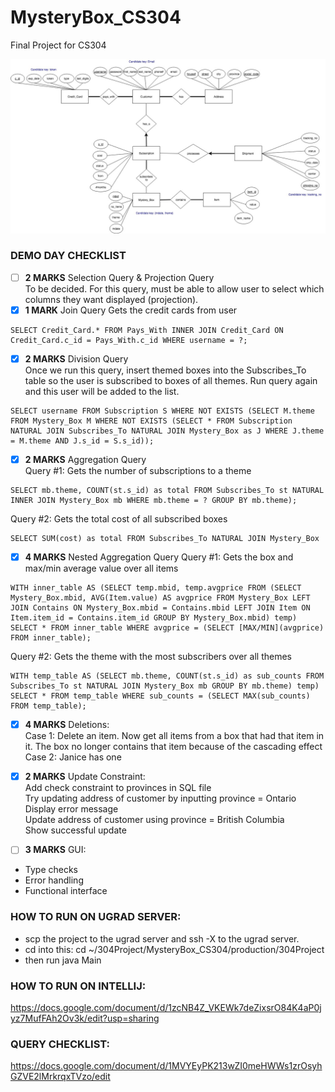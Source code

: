 # MysteryBox_CS304
Final Project for CS304

![ER Diagram](https://github.com/hdengg/MysteryBox_CS304/blob/master/MysteryBoxRevised.jpg)

### DEMO DAY CHECKLIST 
- [ ] **2 MARKS** Selection Query & Projection Query </br >
To be decided. For this query, must be able to allow user to select which columns they want displayed (projection). 
- [x] **1 MARK** Join Query 
Gets the credit cards from user 
```
SELECT Credit_Card.* FROM Pays_With INNER JOIN Credit_Card ON Credit_Card.c_id = Pays_With.c_id WHERE username = ?;
```
- [x] **2 MARKS** Division Query </br >
Once we run this query, insert themed boxes into the Subscribes_To table so the user is subscribed to boxes of all themes. Run query again and this user will be added to the list. 
```
SELECT username FROM Subscription S WHERE NOT EXISTS (SELECT M.theme FROM Mystery_Box M WHERE NOT EXISTS (SELECT * FROM Subscription NATURAL JOIN Subscribes_To NATURAL JOIN Mystery_Box as J WHERE J.theme = M.theme AND J.s_id = S.s_id));
```
- [x] **2 MARKS** Aggregation Query </br >
Query #1: Gets the number of subscriptions to a theme
```
SELECT mb.theme, COUNT(st.s_id) as total FROM Subscribes_To st NATURAL INNER JOIN Mystery_Box mb WHERE mb.theme = ? GROUP BY mb.theme);
```
Query #2: Gets the total cost of all subscribed boxes
```
SELECT SUM(cost) as total FROM Subscribes_To NATURAL JOIN Mystery_Box
```
- [x] **4 MARKS** Nested Aggregation Query
Query #1: Gets the box and max/min average value over all items 
```
WITH inner_table AS (SELECT temp.mbid, temp.avgprice FROM (SELECT Mystery_Box.mbid, AVG(Item.value) AS avgprice FROM Mystery_Box LEFT JOIN Contains ON Mystery_Box.mbid = Contains.mbid LEFT JOIN Item ON Item.item_id = Contains.item_id GROUP BY Mystery_Box.mbid) temp) SELECT * FROM inner_table WHERE avgprice = (SELECT [MAX/MIN](avgprice) FROM inner_table);
```
Query #2: Gets the theme with the most subscribers over all themes 
``` 
WITH temp_table AS (SELECT mb.theme, COUNT(st.s_id) as sub_counts FROM Subscribes_To st NATURAL JOIN Mystery_Box mb GROUP BY mb.theme) temp) SELECT * FROM temp_table WHERE sub_counts = (SELECT MAX(sub_counts) FROM temp_table);
```
- [x] **4 MARKS** Deletions: </br >
Case 1: Delete an item. Now get all items from a box that had that item in it. The box no longer contains that item because of the cascading effect </br >
Case 2: Janice has one

- [x] **2 MARKS** Update Constraint: </br >
Add check constraint to provinces in SQL file </br >
Try updating address of customer by inputting province = Ontario </br >
Display error message </br >
Update address of customer using province = British Columbia </br >
Show successful update </br >

- [ ] **3 MARKS** GUI:  
- Type checks 
- Error handling 
- Functional interface 

### HOW TO RUN ON UGRAD SERVER:
- scp the project to the ugrad server and ssh -X to the ugrad server.
- cd into this: cd ~/304Project/MysteryBox_CS304/production/304Project
- then run java Main 

### HOW TO RUN ON INTELLIJ:
https://docs.google.com/document/d/1zcNB4Z_VKEWk7deZixsrO84K4aP0jyz7MufFAh2Ov3k/edit?usp=sharing

### QUERY CHECKLIST:
https://docs.google.com/document/d/1MVYEyPK213wZI0meHWWs1zrOsyhGZVE2lMrkrqxTVzo/edit
